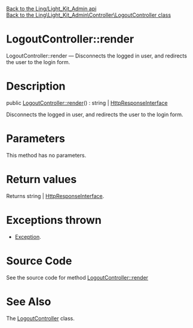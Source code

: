 [Back to the Ling/Light_Kit_Admin api](https://github.com/lingtalfi/Light_Kit_Admin/blob/master/doc/api/Ling/Light_Kit_Admin.md)<br>
[Back to the Ling\Light_Kit_Admin\Controller\LogoutController class](https://github.com/lingtalfi/Light_Kit_Admin/blob/master/doc/api/Ling/Light_Kit_Admin/Controller/LogoutController.md)


LogoutController::render
================



LogoutController::render — Disconnects the logged in user, and redirects the user to the login form.




Description
================


public [LogoutController::render](https://github.com/lingtalfi/Light_Kit_Admin/blob/master/doc/api/Ling/Light_Kit_Admin/Controller/LogoutController/render.md)() : string | [HttpResponseInterface](https://github.com/lingtalfi/Light/blob/master/doc/api/Ling/Light/Http/HttpResponseInterface.md)




Disconnects the logged in user, and redirects the user to the login form.




Parameters
================

This method has no parameters.


Return values
================

Returns string | [HttpResponseInterface](https://github.com/lingtalfi/Light/blob/master/doc/api/Ling/Light/Http/HttpResponseInterface.md).


Exceptions thrown
================

- [Exception](http://php.net/manual/en/class.exception.php).&nbsp;







Source Code
===========
See the source code for method [LogoutController::render](https://github.com/lingtalfi/Light_Kit_Admin/blob/master/Controller/LogoutController.php#L24-L32)


See Also
================

The [LogoutController](https://github.com/lingtalfi/Light_Kit_Admin/blob/master/doc/api/Ling/Light_Kit_Admin/Controller/LogoutController.md) class.



